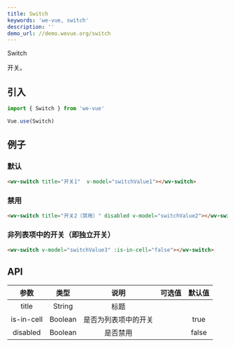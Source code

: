 ```yaml
---
title: Switch
keywords: 'we-vue, switch'
description: ''
demo_url: //demo.wevue.org/switch
---
```


Switch

开关。

## 引入

```js
import { Switch } from 'we-vue'

Vue.use(Switch)
```

## 例子

### 默认

```html
<wv-switch title="开关1"  v-model="switchValue1"></wv-switch>
```

### 禁用

```html
<wv-switch title="开关2（禁用）" disabled v-model="switchValue2"></wv-switch>
```

### 非列表项中的开关（即独立开关）

```html
<wv-switch v-model="switchValue3" :is-in-cell="false"></wv-switch>
```

## API

|   参数   |   类型    |   说明   | 可选值  |  默认值  |
| :----: | :-----: | :----: | :--: | :---: |
| title  | String  |  标题   |      |       |
| is-in-cell | Boolean | 是否为列表项中的开关 |      | true |
| disabled | Boolean | 是否禁用 |      | false |
